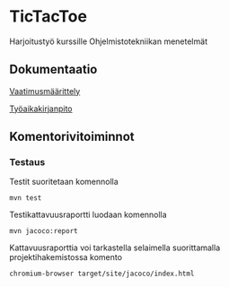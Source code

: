 # TicTacToe

Harjoitustyö kurssille Ohjelmistotekniikan menetelmät

## Dokumentaatio
[Vaatimusmäärittely](https://github.com/mnnamaria/otm-harjoitustyo/blob/master/dokumentointi/alustavamaarittely.md)

[Työaikakirjanpito](https://github.com/mnnamaria/otm-harjoitustyo/blob/master/dokumentointi/tyoaikakirjanpito.md)

## Komentorivitoiminnot

### Testaus
Testit suoritetaan komennolla
```
mvn test
```
Testikattavuusraportti luodaan komennolla
```
mvn jacoco:report
```
Kattavuusraporttia voi tarkastella selaimella suorittamalla projektihakemistossa komento
```
chromium-browser target/site/jacoco/index.html
```
